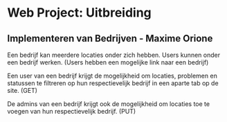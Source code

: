 # Web Project: Uitbreiding
## Implementeren van Bedrijven - Maxime Orione

Een bedrijf kan meerdere locaties onder zich hebben.
Users kunnen onder een bedrijf werken. (Users hebben een mogelijke link naar een bedrijf)

Een user van een bedrijf krijgt de mogelijkheid om locaties, problemen en statussen te filtreren op hun respectievelijk bedrijf in een aparte tab op de site. (GET)

De admins van een bedrijf krijgt ook de mogelijkheid om locaties toe te voegen van hun respectievelijk bedrijf. (PUT)